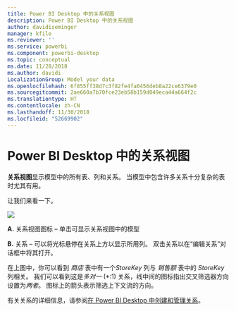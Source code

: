 ```yaml
---
title: Power BI Desktop 中的关系视图
description: Power BI Desktop 中的关系视图
author: davidiseminger
manager: kfile
ms.reviewer: ''
ms.service: powerbi
ms.component: powerbi-desktop
ms.topic: conceptual
ms.date: 11/28/2018
ms.author: davidi
LocalizationGroup: Model your data
ms.openlocfilehash: 6f855ff38d7c3f82fe4fa0456deb8a22ce6379e0
ms.sourcegitcommit: 2ae660a7b70fce23eb58b159d049eca44a664f2c
ms.translationtype: HT
ms.contentlocale: zh-CN
ms.lasthandoff: 11/30/2018
ms.locfileid: "52669902"
---
```

# <a name="relationship-view-in-power-bi-desktop"></a>Power BI Desktop 中的关系视图
**关系视图**显示模型中的所有表、列和关系。 当模型中包含许多关系十分复杂的表时尤其有用。

让我们来看一下。

![](media/desktop-relationship-view/relationshipview_fullscreen.png)

**A.**  关系视图图标 – 单击可显示关系视图中的模型

**B.** 关系 – 可以将光标悬停在关系上方以显示所用列。 双击关系以在“编辑关系”对话框中将其打开。 

在上图中，你可以看到 *商店* 表中有一个*StoreKey* 列与 *销售额* 表中的 *StoreKey* 列相关。 我们可以看到这是*多对一* (\*:1) 关系，线中间的图标指出交叉筛选器方向设置为*两者*。 图标上的箭头表示筛选上下文流的方向。

有关关系的详细信息，请参阅[在 Power BI Desktop 中创建和管理关系](desktop-create-and-manage-relationships.md)。

